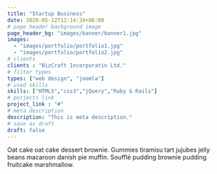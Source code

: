 ```yaml
---
title: "Startup Business"
date: 2020-05-12T12:14:34+06:00
# page header background image
page_header_bg: "images/banner/banner1.jpg"
images: 
  - "images/portfolio/portfolio1.jpg"
  - "images/portfolio/portfolio2.jpg"
# clients
clients : "BizCraft Incorporatin Ltd."
# filter types
types: ["web design", "joomla"]
# used skills
skills: ["HTML5","css3","jQuery","Ruby & Rails"]
# porjects link
project_link : "#"
# meta description
description: "This is meta description."
# save as draft
draft: false
---
```


Oat cake oat cake dessert brownie. Gummies tiramisu tart jujubes jelly beans macaroon danish pie muffin. Soufflé pudding brownie pudding fruitcake marshmallow.